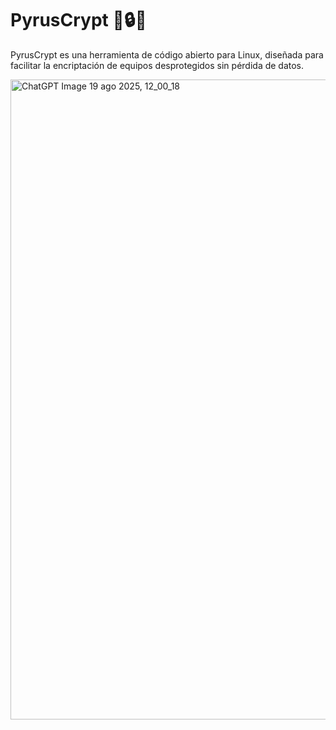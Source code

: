 # PyrusCrypt 🐧🔒🐲
PyrusCrypt es una herramienta de código abierto para Linux, diseñada para facilitar la encriptación de equipos desprotegidos sin pérdida de datos.

<img width="1536" height="1024" alt="ChatGPT Image 19 ago 2025, 12_00_18" src="https://github.com/user-attachments/assets/083fd893-838a-4d42-a4bc-81b1003aecd1" />


